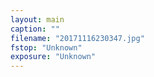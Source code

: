 ```yaml
---
layout: main
caption: ""
filename: "20171116230347.jpg"
fstop: "Unknown"
exposure: "Unknown"
---
```

